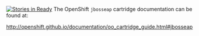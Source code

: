 [![Stories in Ready](https://badge.waffle.io/gio-rt/TrabajoTerminal.png?label=ready&title=Ready)](https://waffle.io/gio-rt/TrabajoTerminal)
The OpenShift `jbosseap` cartridge documentation can be found at:

http://openshift.github.io/documentation/oo_cartridge_guide.html#jbosseap
